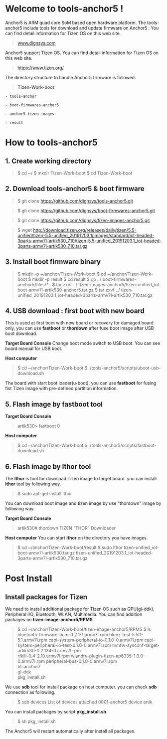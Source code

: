 # Welcome to tools-anchor5 !
Anchor5 is ARM quad core SoM based open hardware platform.
The tools-anchor5 include tools for download and update firmware on Anchor5 .  You can find detail information for Tizen OS on this web site.
> www.dignsys.com

Anchor5 support Tizen OS. You can find detail information for Tizen OS on this web site.
> https://www.tizen.org/

The directory structure to handle Anchor5 firmware is followed.
>  **Tizen-Work-boot**

    - tools-anchor
    
    - boot-firmwares-anchor5
    
    - anchor5-tizen-images
    
    - result

# How to tools-anchor5
## 1. Create working directory
> $ cd ~/
>$ mkdir Tizen-Work-boot
>$ cd Tizen-Work-boot

## 2. Download tools-anchor5 & boot firmware

>$ git clone https://github.com/dignsys/tools-anchor5.git

>$ git clone https://github.com/dignsys/boot-firmwares-anchor5.git

>$ git clone https://github.com/dignsys/tizen-images-anchor5.git

>$ wget http://download.tizen.org/releases/daily/tizen/5.5-unified/tizen-5.5-unified_20191203.1/images/standard/iot-headed-3parts-armv7l-artik530_710/tizen-5.5-unified_20191203.1_iot-headed-3parts-armv7l-artik530_710.tar.gz

## 3. Install boot firmware binary

>$ mkdir -p ~/anchor/Tizen-Work-boot
>$ cd ~/anchor/Tizen-Work-boot
>$ mkdir -p result
>$ cd result
>$ cp ../ boot-firmwares-anchor5/files/* .
>$ tar zxvf ../ tizen-images-anchor5/tizen-unified_iot-boot-armv7l-artik530-anchor5.tar.gz
>$ tar zxvf ../ tizen-unified_20191203.1_iot-headed-3parts-armv7l-artik530_710.tar.gz

## 4. USB download : first boot with new board
This is used at first boot with new board or recovery for damaged board only, you can use **fastboot** or **thordown** after fuse boot image after USB boot download.

**Target Board Console**
Change boot mode switch to USB boot. You can see board manual for USB boot.

**Host computer**
>$ cd ~/anchor/Tizen-Work-boot
$ ./tools-anchor5/scripts/uboot-usb-download.sh

The board with start boot loader(u-boot), you can use **fastboot** for fusing fist Tizen image with pre-defined partition information.

## 5. Flash image by fastboot tool

**Target Board Console**
>artik530> fastboot 0

**Host computer**
>$ cd ~/anchor/Tizen-Work-boot
>$ ./tools-anchor5/scripts/fastboot-download.sh

## 6. Flash image by lthor tool
The **lthor** is tool for download Tizen image to target board.
you can install **lthor** tool by following way.
>$ sudo apt-get install lthor

You can download boot image and tizen image by use "thordown" image by following way.

**Target Board Console**
>artik530# thordown
>TIZEN "THOR" Downloader

**Host computer**
You can start **lthor** on the directory you have images.
>$ cd ~/anchor/Tizen-Work-boot/result
>$ sudo lthor tizen-unified_iot-boot-armv7l-artik530.tar.gz tizen-unified_20191203.1_iot-headed-3parts-armv7l-artik530_710.tar.gz

# Post Install
## Install packages for Tizen
We need to install additional package for Tizen OS such as GPU(gl-ddk), Peripheral I/O, Bluetooth, WLAN, Multimedia.
You can find addition packages on **tizen-image-anchor5/RPMS**.
>$ cd ~/anchor/Tizen-Work-boot/tizen-image-anchor5/RPMS
>$ ls
>bluetooth-firmware-bcm-0.2.1-1.armv7l.rpm
>bluez-test-5.50-5.1.armv7l.rpm
>capi-system-peripheral-io-0.1.0-0.armv7l.rpm
>capi-system-peripheral-io-test-0.1.0-0.armv7l.rpm
>mmfw-sysconf-target-artik530-0.2.134-0.armv7l.rpm  
>rfkill-0.4-2.10.armv7l.rpm
>wlandrv-plugin-tizen-ap6335-1.0.0-0.armv7l.rpm 
>peripheral-bus-0.1.0-0.armv7l.rpm                  
>bt-anchor7                                  
>gl-ddk                                             
>pkg_install.sh

We use **sdb** tool for install package on host computer. you can check **sdb** connection as following.
>$ sdb devices
>List of devices attached
>0001-anchor5            device          artik

You can install packages by script **pkg_install.sh**.
>$ sh pkg_install.sh

The Anchor5 will restart automatically after install all packages.
